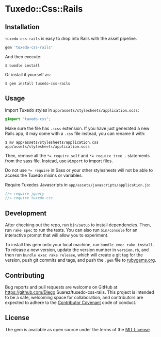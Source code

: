 # Tuxedo::Css::Rails


## Installation

`tuxedo-css-rails` is easy to drop into Rails with the asset pipeline.

```ruby
gem 'tuxedo-css-rails'
```

And then execute:

```
$ bundle install
```
Or install it yourself as:
```
$ gem install tuxedo-css-rails
```

## Usage

Import Tuxedo styles in `app/assets/stylesheets/application.scss`:

```scss
@import "tuxedo-css";
```

Make sure the file has `.scss` extension. If you have just generated a new Rails app,
it may come with a `.css` file instead, you can rename it with:

```console
$ mv app/assets/stylesheets/application.css app/assets/stylesheets/application.scss
```

Then, remove all the `*= require_self` and `*= require_tree .` statements from the sass file. Instead, use `@import` to import files.

Do not use `*= require` in Sass or your other stylesheets will not be able to access the Tuxedo mixins or variables.

Require Tuxedos Javascripts in `app/assets/javascripts/application.js`:

```js
//= require jquery
//= require tuxedo-css
```



## Development

After checking out the repo, run `bin/setup` to install dependencies. Then, run `rake spec` to run the tests. You can also run `bin/console` for an interactive prompt that will allow you to experiment.

To install this gem onto your local machine, run `bundle exec rake install`. To release a new version, update the version number in `version.rb`, and then run `bundle exec rake release`, which will create a git tag for the version, push git commits and tags, and push the `.gem` file to [rubygems.org](https://rubygems.org).

## Contributing

Bug reports and pull requests are welcome on GitHub at https://github.com/Diego Suarez/tuxedo-css-rails. This project is intended to be a safe, welcoming space for collaboration, and contributors are expected to adhere to the [Contributor Covenant](http://contributor-covenant.org) code of conduct.


## License

The gem is available as open source under the terms of the [MIT License](http://opensource.org/licenses/MIT).
